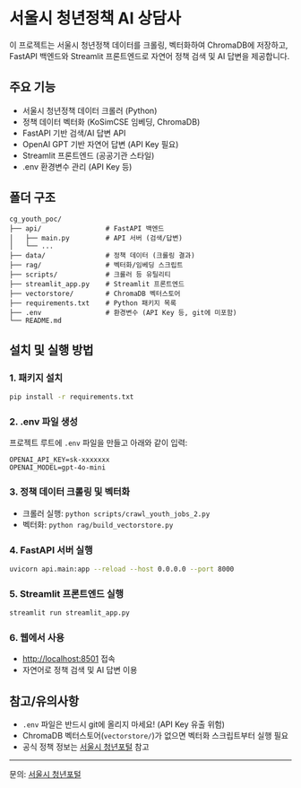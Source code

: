 # 서울시 청년정책 AI 상담사

이 프로젝트는 서울시 청년정책 데이터를 크롤링, 벡터화하여 ChromaDB에 저장하고, FastAPI 백엔드와 Streamlit 프론트엔드로 자연어 정책 검색 및 AI 답변을 제공합니다.

## 주요 기능
- 서울시 청년정책 데이터 크롤러 (Python)
- 정책 데이터 벡터화 (KoSimCSE 임베딩, ChromaDB)
- FastAPI 기반 검색/AI 답변 API
- OpenAI GPT 기반 자연어 답변 (API Key 필요)
- Streamlit 프론트엔드 (공공기관 스타일)
- .env 환경변수 관리 (API Key 등)

## 폴더 구조
```
cg_youth_poc/
├── api/                # FastAPI 백엔드
│   ├── main.py         # API 서버 (검색/답변)
│   └── ...
├── data/               # 정책 데이터 (크롤링 결과)
├── rag/                # 벡터화/임베딩 스크립트
├── scripts/            # 크롤러 등 유틸리티
├── streamlit_app.py    # Streamlit 프론트엔드
├── vectorstore/        # ChromaDB 벡터스토어
├── requirements.txt    # Python 패키지 목록
├── .env                # 환경변수 (API Key 등, git에 미포함)
└── README.md
```

## 설치 및 실행 방법

### 1. 패키지 설치
```bash
pip install -r requirements.txt
```

### 2. .env 파일 생성
프로젝트 루트에 `.env` 파일을 만들고 아래와 같이 입력:
```
OPENAI_API_KEY=sk-xxxxxxx
OPENAI_MODEL=gpt-4o-mini
```

### 3. 정책 데이터 크롤링 및 벡터화
- 크롤러 실행: `python scripts/crawl_youth_jobs_2.py`
- 벡터화: `python rag/build_vectorstore.py`

### 4. FastAPI 서버 실행
```bash
uvicorn api.main:app --reload --host 0.0.0.0 --port 8000
```

### 5. Streamlit 프론트엔드 실행
```bash
streamlit run streamlit_app.py
```

### 6. 웹에서 사용
- [http://localhost:8501](http://localhost:8501) 접속
- 자연어로 정책 검색 및 AI 답변 이용

## 참고/유의사항
- `.env` 파일은 반드시 git에 올리지 마세요! (API Key 유출 위험)
- ChromaDB 벡터스토어(`vectorstore/`)가 없으면 벡터화 스크립트부터 실행 필요
- 공식 정책 정보는 [서울시 청년포털](https://youth.seoul.go.kr/mainA.do) 참고

---

문의: [서울시 청년포털](https://youth.seoul.go.kr/mainA.do)